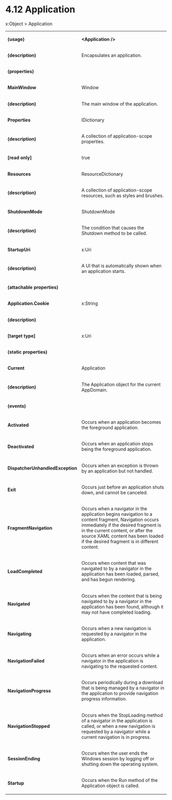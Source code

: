 <html dir="LTR" xmlns:mshelp="http://msdn.microsoft.com/mshelp" xmlns:ddue="http://ddue.schemas.microsoft.com/authoring/2003/5" xmlns:xlink="http://www.w3.org/1999/xlink" xmlns:tool="http://www.microsoft.com/tooltip"><body><input type="hidden" id="userDataCache" class="userDataStyle"><input type="hidden" id="hiddenScrollOffset"><img id="dropDownImage" style="display:none; height:0; width:0;" src="../local/drpdown.gif"><img id="dropDownHoverImage" style="display:none; height:0; width:0;" src="../local/drpdown_orange.gif"><img id="collapseImage" style="display:none; height:0; width:0;" src="../local/collapse.gif"><img id="expandImage" style="display:none; height:0; width:0;" src="../local/exp.gif"><img id="collapseAllImage" style="display:none; height:0; width:0;" src="../local/collall.gif"><img id="expandAllImage" style="display:none; height:0; width:0;" src="../local/expall.gif"><img id="copyImage" style="display:none; height:0; width:0;" src="../local/copycode.gif"><img id="copyHoverImage" style="display:none; height:0; width:0;" src="../local/copycodeHighlight.gif"><div id="header"><h1 class="heading">4.12 Application</h1></div><div id="mainSection"><div id="mainBody"><div id="allHistory" class="saveHistory" onsave="saveAll()" onload="loadAll()"></div>




<p xmlns:wsd="http://wsdev.schemas.microsoft.com/authoring/2008/2" xmlns:msxsl="urn:schemas-microsoft-com:xslt" xmlns:script="urn:script" xmlns:build="urn:build">
<div id="sectionSection0" class="section" name="collapseableSection"><content xmlns="http://ddue.schemas.microsoft.com/authoring/2003/5" xmlns:wsd="http://wsdev.schemas.microsoft.com/authoring/2008/2" xmlns:msxsl="urn:schemas-microsoft-com:xslt" xmlns:script="urn:script" xmlns:build="urn:build">
				</content></div><div id="sectionSection1" class="section" name="collapseableSection"><content xmlns="http://ddue.schemas.microsoft.com/authoring/2003/5" xmlns:wsd="http://wsdev.schemas.microsoft.com/authoring/2008/2" xmlns:msxsl="urn:schemas-microsoft-com:xslt" xmlns:script="urn:script" xmlns:build="urn:build">
					<p xmlns="">
						<mshelp:link keywords="32151b2e-6b09-45cd-afba-003da191b81a" tabindex="0">x:Object</mshelp:link> &gt; Application</p>
					<p xmlns=""><b></b></p><table class="ProtocolAuthoredTable" xmlns=""><tr>
								<td>
									<p>
										<b>(usage)</b>
									</p>
								</td>
								<td>
									<p>
										<b>&lt;Application /&gt;</b>
									</p>
								</td>
							</tr><tr>
							<td>
								<p>
									<b>(description)</b>
								</p>
							</td>
							<td>
								<p>Encapsulates an application.</p>
							</td>
						</tr><tr>
							<td>
								<p>
									<b>(properties)</b>
								</p>
							</td>
							<td>
							</td>
						</tr><tr>
							<td>
								<p>
									<b>MainWindow</b>
								</p>
							</td>
							<td>
								<p>
									<mshelp:link keywords="ea1fd2c3-474d-47b0-8673-596f9b4cdba5" tabindex="0">Window</mshelp:link>
								</p>
							</td>
						</tr><tr>
							<td>
								<p>
									<b>(description)</b>
								</p>
							</td>
							<td>
								<p>The main window of the application.</p>
							</td>
						</tr><tr>
							<td>
								<p>
									<b>Properties</b>
								</p>
							</td>
							<td>
								<p>
									<mshelp:link keywords="eccbefe2-d372-48cd-a8c2-4c7d48d61be8" tabindex="0">IDictionary</mshelp:link>
								</p>
							</td>
						</tr><tr>
							<td>
								<p>
									<b>(description)</b>
								</p>
							</td>
							<td>
								<p>A collection of application-scope properties.</p>
							</td>
						</tr><tr>
							<td>
								<p>
									<b>[read only]</b>
								</p>
							</td>
							<td>
								<p>true</p>
							</td>
						</tr><tr>
							<td>
								<p>
									<b>Resources</b>
								</p>
							</td>
							<td>
								<p>
									<mshelp:link keywords="bf866301-7c31-4ea8-a11f-89f7e9918e04" tabindex="0">ResourceDictionary</mshelp:link>
								</p>
							</td>
						</tr><tr>
							<td>
								<p>
									<b>(description)</b>
								</p>
							</td>
							<td>
								<p>A collection of application-scope resources, such as styles and brushes.</p>
							</td>
						</tr><tr>
							<td>
								<p>
									<b>ShutdownMode</b>
								</p>
							</td>
							<td>
								<p>
									<mshelp:link keywords="0d5c37fc-d645-4560-a1b2-8c505732f47a" tabindex="0">ShutdownMode</mshelp:link>
								</p>
							</td>
						</tr><tr>
							<td>
								<p>
									<b>(description)</b>
								</p>
							</td>
							<td>
								<p>The condition that causes the Shutdown method to be called.</p>
							</td>
						</tr><tr>
							<td>
								<p>
									<b>StartupUri</b>
								</p>
							</td>
							<td>
								<p>
									<mshelp:link keywords="a5749791-f8b7-485a-804f-a09690b123a9" tabindex="0">x:Uri</mshelp:link>
								</p>
							</td>
						</tr><tr>
							<td>
								<p>
									<b>(description)</b>
								</p>
							</td>
							<td>
								<p>A UI that is automatically shown when an application starts.</p>
							</td>
						</tr><tr>
							<td>
								<p>
									<b>(attachable properties)</b>
								</p>
							</td>
							<td>
							</td>
						</tr><tr>
							<td>
								<p>
									<b>Application.Cookie</b>
								</p>
							</td>
							<td>
								<p>
									<mshelp:link keywords="53943bcb-4857-45ec-bda0-b7e103c59a3e" tabindex="0">x:String</mshelp:link>
								</p>
							</td>
						</tr><tr>
							<td>
								<p>
									<b>(description)</b>
								</p>
							</td>
							<td>
							</td>
						</tr><tr>
							<td>
								<p>
									<b>[target type]</b>
								</p>
							</td>
							<td>
								<p>
									<mshelp:link keywords="a5749791-f8b7-485a-804f-a09690b123a9" tabindex="0">x:Uri</mshelp:link>
								</p>
							</td>
						</tr><tr>
							<td>
								<p>
									<b>(static properties)</b>
								</p>
							</td>
							<td>
							</td>
						</tr><tr>
							<td>
								<p>
									<b>Current</b>
								</p>
							</td>
							<td>
								<p>Application</p>
							</td>
						</tr><tr>
							<td>
								<p>
									<b>(description)</b>
								</p>
							</td>
							<td>
								<p>The Application object for the current AppDomain.</p>
							</td>
						</tr><tr>
							<td>
								<p>
									<b>(events)</b>
								</p>
							</td>
							<td>
							</td>
						</tr><tr>
							<td>
								<p>
									<b>Activated</b>
								</p>
							</td>
							<td>
								<p>Occurs when an application becomes the foreground application.</p>
							</td>
						</tr><tr>
							<td>
								<p>
									<b>Deactivated</b>
								</p>
							</td>
							<td>
								<p>Occurs when an application stops being the foreground application.</p>
							</td>
						</tr><tr>
							<td>
								<p>
									<b>DispatcherUnhandledException</b>
								</p>
							</td>
							<td>
								<p>Occurs when an exception is thrown by an application but not handled.</p>
							</td>
						</tr><tr>
							<td>
								<p>
									<b>Exit</b>
								</p>
							</td>
							<td>
								<p>Occurs just before an application shuts down, and cannot be canceled.</p>
							</td>
						</tr><tr>
							<td>
								<p>
									<b>FragmentNavigation</b>
								</p>
							</td>
							<td>
								<p>Occurs when a navigator in the application begins navigation to a content fragment, Navigation occurs immediately if the desired fragment is in the current content, or after the source XAML content has been loaded if the desired fragment is in different content.</p>
							</td>
						</tr><tr>
							<td>
								<p>
									<b>LoadCompleted</b>
								</p>
							</td>
							<td>
								<p>Occurs when content that was navigated to by a navigator in the application has been loaded, parsed, and has begun rendering.</p>
							</td>
						</tr><tr>
							<td>
								<p>
									<b>Navigated</b>
								</p>
							</td>
							<td>
								<p>Occurs when the content that is being navigated to by a navigator in the application has been found, although it may not have completed loading.</p>
							</td>
						</tr><tr>
							<td>
								<p>
									<b>Navigating</b>
								</p>
							</td>
							<td>
								<p>Occurs when a new navigation is requested by a navigator in the application.</p>
							</td>
						</tr><tr>
							<td>
								<p>
									<b>NavigationFailed</b>
								</p>
							</td>
							<td>
								<p>Occurs when an error occurs while a navigator in the application is navigating to the requested content.</p>
							</td>
						</tr><tr>
							<td>
								<p>
									<b>NavigationProgress</b>
								</p>
							</td>
							<td>
								<p>Occurs periodically during a download that is being managed by a navigator in the application to provide navigation progress information.</p>
							</td>
						</tr><tr>
							<td>
								<p>
									<b>NavigationStopped</b>
								</p>
							</td>
							<td>
								<p>Occurs when the StopLoading method of a navigator in the application is called, or when a new navigation is requested by a navigator while a current navigation is in progress.</p>
							</td>
						</tr><tr>
							<td>
								<p>
									<b>SessionEnding</b>
								</p>
							</td>
							<td>
								<p>Occurs when the user ends the Windows session by logging off or shutting down the operating system.</p>
							</td>
						</tr><tr>
							<td>
								<p>
									<b>Startup</b>
								</p>
							</td>
							<td>
								<p>Occurs when the Run method of the Application object is called.</p>
							</td>
						</tr></table>
				</content></div><!--[if gte IE 5]>
			<tool:tip element="languageFilterToolTip" avoidmouse="false"/>
		<![endif]--></div><a name="feedback"></a><span></span></div></body></html>
